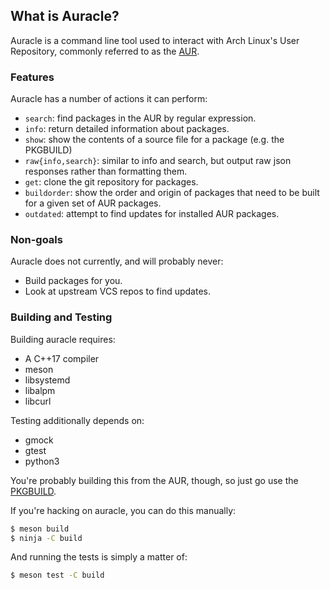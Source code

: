 ## What is Auracle?

Auracle is a command line tool used to interact with Arch Linux's User
Repository, commonly referred to as the [AUR](https://aur.archlinux.org).

### Features

Auracle has a number of actions it can perform:

* `search`: find packages in the AUR by regular expression.
* `info`: return detailed information about packages.
* `show`: show the contents of a source file for a package (e.g. the PKGBUILD)
* `raw{info,search}`: similar to info and search, but output raw json responses
  rather than formatting them.
* `get`: clone the git repository for packages.
* `buildorder`: show the order and origin of packages that need to be built for
  a given set of AUR packages.
* `outdated`: attempt to find updates for installed AUR packages.

### Non-goals

Auracle does not currently, and will probably never:

* Build packages for you.
* Look at upstream VCS repos to find updates.

### Building and Testing

Building auracle requires:

* A C++17 compiler
* meson
* libsystemd
* libalpm
* libcurl

Testing additionally depends on:

* gmock
* gtest
* python3

You're probably building this from the AUR, though, so just go use the
[PKGBUILD](https://aur.archlinux.org/packages/auracle-git).

If you're hacking on auracle, you can do this manually:

```sh
$ meson build
$ ninja -C build
```

And running the tests is simply a matter of:

```sh
$ meson test -C build
```
